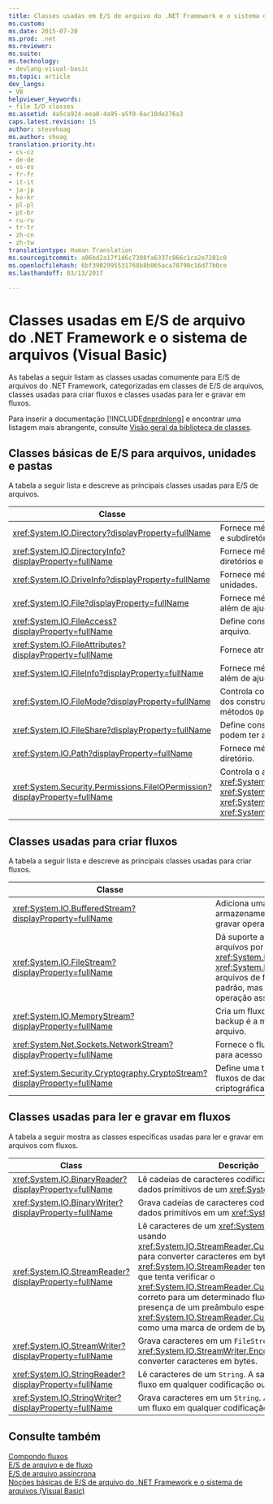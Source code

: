 ```yaml
---
title: Classes usadas em E/S de arquivo do .NET Framework e o sistema de arquivos (Visual Basic) | Microsoft Docs
ms.custom: 
ms.date: 2015-07-20
ms.prod: .net
ms.reviewer: 
ms.suite: 
ms.technology:
- devlang-visual-basic
ms.topic: article
dev_langs:
- VB
helpviewer_keywords:
- file I/O classes
ms.assetid: 4a5ca924-eea8-4a95-a5f0-6ac10de276a3
caps.latest.revision: 15
author: stevehoag
ms.author: shoag
translation.priority.ht:
- cs-cz
- de-de
- es-es
- fr-fr
- it-it
- ja-jp
- ko-kr
- pl-pl
- pt-br
- ru-ru
- tr-tr
- zh-cn
- zh-tw
translationtype: Human Translation
ms.sourcegitcommit: a06bd2a17f1d6c7308fa6337c866c1ca2e7281c0
ms.openlocfilehash: 6bf3902995531768b8b065aca70790c16d77b0ce
ms.lasthandoff: 03/13/2017

---
```

# <a name="classes-used-in-net-framework-file-io-and-the-file-system-visual-basic"></a>Classes usadas em E/S de arquivo do .NET Framework e o sistema de arquivos (Visual Basic)
As tabelas a seguir listam as classes usadas comumente para E/S de arquivos do .NET Framework, categorizadas em classes de E/S de arquivos, classes usadas para criar fluxos e classes usadas para ler e gravar em fluxos.  
  
 Para inserir a documentação [!INCLUDE[dnprdnlong](../../../../csharp/programming-guide/events/includes/dnprdnlong_md.md)] e encontrar uma listagem mais abrangente, consulte [Visão geral da biblioteca de classes](https://msdn.microsoft.com/library/hfa3fa08).  
  
## <a name="basic-io-classes-for-files-drives-and-directories"></a>Classes básicas de E/S para arquivos, unidades e pastas  
 A tabela a seguir lista e descreve as principais classes usadas para E/S de arquivos.  
  
|Classe|Descrição|  
|-----------|-----------------|  
|<xref:System.IO.Directory?displayProperty=fullName>|Fornece métodos estáticos para criar, mover e enumerar ao longo de diretórios e subdiretórios.|  
|<xref:System.IO.DirectoryInfo?displayProperty=fullName>|Fornece métodos de instância para criar, mover e enumerar ao longo de diretórios e subdiretórios.|  
|<xref:System.IO.DriveInfo?displayProperty=fullName>|Fornece métodos de instância para criar, mover e enumerar ao longo de unidades.|  
|<xref:System.IO.File?displayProperty=fullName>|Fornece métodos estáticos para criar, copiar, excluir, mover e abrir arquivos, além de ajudar na criação de um `FileStream`.|  
|<xref:System.IO.FileAccess?displayProperty=fullName>|Define constantes para acesso de leitura, gravação ou leitura/gravação para um arquivo.|  
|<xref:System.IO.FileAttributes?displayProperty=fullName>|Fornece atributos para arquivos e diretórios como `Archive`, `Hidden` e `ReadOnly`.|  
|<xref:System.IO.FileInfo?displayProperty=fullName>|Fornece métodos estáticos para criar, copiar, excluir, mover e abrir arquivos, além de ajudar na criação de um `FileStream`.|  
|<xref:System.IO.FileMode?displayProperty=fullName>|Controla como um arquivo é aberto. Este parâmetro é especificado em muitos dos construtores para `FileStream` e `IsolatedStorageFileStream` e para os métodos `Open` de <xref:System.IO.File> e <xref:System.IO.FileInfo>.|  
|<xref:System.IO.FileShare?displayProperty=fullName>|Define constantes para controlar o tipo de acesso que outros fluxos de arquivos podem ter ao mesmo arquivo.|  
|<xref:System.IO.Path?displayProperty=fullName>|Fornece métodos e propriedades para processar cadeias de caracteres de diretório.|  
|<xref:System.Security.Permissions.FileIOPermission?displayProperty=fullName>|Controla o acesso de arquivos e pastas definindo as permissões <xref:System.Security.Permissions.FileIOPermissionAttribute.Read%2A>, <xref:System.Security.Permissions.FileIOPermissionAttribute.Write%2A>, <xref:System.Security.Permissions.FileIOPermissionAttribute.Append%2A> e <xref:System.Security.Permissions.FileIOPermissionAttribute.PathDiscovery%2A>.|  
  
## <a name="classes-used-to-create-streams"></a>Classes usadas para criar fluxos  
 A tabela a seguir lista e descreve as principais classes usadas para criar fluxos.  
  
|Classe|Descrição|  
|-----------|-----------------|  
|<xref:System.IO.BufferedStream?displayProperty=fullName>|Adiciona uma camada de armazenamento em buffer para ler e gravar operações em outro fluxo.|  
|<xref:System.IO.FileStream?displayProperty=fullName>|Dá suporte ao acesso aleatório a arquivos por meio de seu método <xref:System.IO.FileStream.Seek%2A>. <xref:System.IO.FileStream> abre arquivos de forma síncrona por padrão, mas também dá suporte à operação assíncrona.|  
|<xref:System.IO.MemoryStream?displayProperty=fullName>|Cria um fluxo cujo repositório de backup é a memória, em vez de um arquivo.|  
|<xref:System.Net.Sockets.NetworkStream?displayProperty=fullName>|Fornece o fluxo de dados subjacente para acesso à rede.|  
|<xref:System.Security.Cryptography.CryptoStream?displayProperty=fullName>|Define uma transmissão que liga fluxos de dados a transformações criptográficas.|  
  
## <a name="classes-used-to-read-from-and-write-to-streams"></a>Classes usadas para ler e gravar em fluxos  
 A tabela a seguir mostra as classes específicas usadas para ler e gravar em arquivos com fluxos.  
  
|**Class**|**Descrição**|  
|---------------|---------------------|  
|<xref:System.IO.BinaryReader?displayProperty=fullName>|Lê cadeias de caracteres codificadas e tipos de dados primitivos de um <xref:System.IO.FileStream>.|  
|<xref:System.IO.BinaryWriter?displayProperty=fullName>|Grava cadeias de caracteres codificadas e tipos de dados primitivos em um <xref:System.IO.FileStream>.|  
|<xref:System.IO.StreamReader?displayProperty=fullName>|Lê caracteres de um <xref:System.IO.FileStream>, usando <xref:System.IO.StreamReader.CurrentEncoding%2A> para converter caracteres em bytes. <xref:System.IO.StreamReader> tem um construtor que tenta verificar o <xref:System.IO.StreamReader.CurrentEncoding%2A> correto para um determinado fluxo, com base na presença de um preâmbulo específico ao <xref:System.IO.StreamReader.CurrentEncoding%2A>, como uma marca de ordem de byte.|  
|<xref:System.IO.StreamWriter?displayProperty=fullName>|Grava caracteres em um `FileStream` usando <xref:System.IO.StreamWriter.Encoding%2A> para converter caracteres em bytes.|  
|<xref:System.IO.StringReader?displayProperty=fullName>|Lê caracteres de um `String`. A saída pode ser um fluxo em qualquer codificação ou um `String`.|  
|<xref:System.IO.StringWriter?displayProperty=fullName>|Grava caracteres em um `String`. A saída pode ser um fluxo em qualquer codificação ou um `String`.|  
  
## <a name="see-also"></a>Consulte também  
 [Compondo fluxos](https://msdn.microsoft.com/library/e4y2dch9)   
 [E/S de arquivo e de fluxo](https://msdn.microsoft.com/library/k3352a4t)   
 [E/S de arquivo assíncrona](https://msdn.microsoft.com/library/kztecsys)   
 [Noções básicas de E/S de arquivo do .NET Framework e o sistema de arquivos (Visual Basic)](../../../../visual-basic/developing-apps/programming/drives-directories-files/basics-of-net-framework-file-io-and-the-file-system.md)
